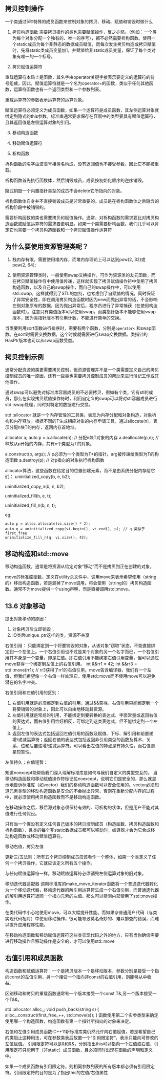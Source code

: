 ## 拷贝控制操作

一个类通过5种特殊的成员函数来控制对象的拷贝、移动、赋值和销毁时做什么

1. 拷贝构造函数
需要拷贝操作的类也需要赋值操作，反之亦然。（例如：一个类为每个对象分配一个独有的、唯一的序号），都不必然需要析构函数。使用一个static成员为每个非静态的数据成员赋值，而每次发生拷贝构造或拷贝赋值时，先将static类成员变量加1，并赋值给非static成员变量，保证了每个类对象有唯一的一个标号。

2. 拷贝赋值运算符

重载运算符本质上是函数，其名字由operator关键字接表示要定义的运算符的符号组成，因此，赋值运算符就是一个名为operator=的函数，类似于任何其他函数，运算符函数也有一个返回类型和一个参数列表。

重载运算符的参数表示运算符的运算对象。


赋值运算符必须定义为成员函数，如果一个运算符是成员函数，其左侧运算对象就绑定到隐式的this参数。标准库通常要求保存在容器中的类型要具有赋值运算符，且其返回值是左侧运算对象的引用。

3. 移动构造函数

4. 移动赋值运算符

5. 析构函数

析构函数的名字由波浪号接类名构成，没有返回值也不接受参数，因此它不能被重载。

析构函数首先执行函数体，然后销毁成员，成员按初始化顺序的逆序销毁。

隐式销毁一个内置指针类型的成员不会delete它所指向的对象。

析构函数体自身并不直接销毁成员是非常重要的。成员是在析构函数体之后隐含的析构阶段中被销毁的。

需要析构函数的类也需要拷贝和赋值操作。通常，对析构函数的需求要比对拷贝构造函数或赋值运算符的需求要更明显。如果一个类需要析构函数，我们几乎可以肯定它也需要一个拷贝构造函数和一个拷贝赋值操作运算符




## 为什么要使用资源管理类呢？

1. 栈内存有限，需要使用堆内存，而堆内存理论上可以达到pow(2, 32)或pow(2, 64);

2. 使用资源管理类时，一般使用swap交换操作，可作为资源类的友元函数，而在拷贝赋值操作符中使用值传递，这样就实现了拷贝赋值操作符中使用了拷贝构造函数，以及自己的swap操作，而自己的swap操作中，可以使用std::swap，这样就得到了STL的加持，也考虑到了自赋值的情况，同时保证了异常安全性，即在调用拷贝构造函数时因为new而抛出异常的话，不会影响左侧对象原有的数据，因为抛出异常后，程序员进行了异常捕获（在使用构造函数时）。注意只有类值版本可以使用swap，而类指针版本不能够使用swap版本，因为类指针版本有引用计数，不能进行简单的交换。



当类要利用sort函数进行排序时，需要有两个函数，分别是`operator<` 和swap函数。在sort时需要交换数据，这个时候就需要进行swap交换数据。类指针的HasPtr版本也可以从swap函数受益。


## 拷贝控制示例

通常分配资源的类更需要拷贝控制，但资源管理并不是一个类需要定义自己的拷贝控制成员的唯一原因，还有一些类也需要拷贝控制成员的帮助来进行薄记工作或其他操作。


通过swap可以避免对标准库容器成员的不必要拷贝，例如有个类，它有stl的成员，那么在实现拷贝赋值操作符时，利用自定义的swap可以将对stl容器成员进行std::swap处理，同时对特定的数据进行交换。

std::allocator<T> 就是一个内存管理的工具类，表现为内存分配和对象构造，对象析构和内存释放。根据不同的T生成相应对象的内存申请工具，通过allocate(n)，表示分配n块T的内存，返回内存首地址。

allocator<T> a;
auto p = a.allocate(n); // 分配n块T对象的内存
a.deallocate(p,n); // 释放从p开始的内存，共有n个类型为T的对象。

a.construct(p, args); // p必须为一个类型为T*的指针，arg被传递给类型为T的构造函数
a.destroy(p); // 对p指向的对象执行析构函数

allocator算法，这些函数在给定目的位置创建元素，而不是由系统分配内存给它们：
uninitialized_copy(b, e, b2);

uninitialized_copy_n(b, n, b2);

uninitialized_fill(b, e, t);

uninitialized_fill_n(b, n, t);

eg:  

	auto p = alloc.allocate(vi.size() * 2);
	auto q = uninitialized_copy(vi.begin(), vi.end(), p); // q 类似于first_free
	uninitialize_fill_n(q, vi.size(), 42);


## 移动构造和std::move

移动构造函数，通常是将资源从给定对象“移动”而不是拷贝到正在创建的对象。

move的标准库函数，定义在utility头文件中，调用move来表示希望使用（string的）移动构造函数，若是漏掉了move调用，将会使用（string的）拷贝构造函数。通常不为move提供一个using声明，而是直接调用std::move。


## 13.6 对象移动

提出对象移动的原因：
1. 对象拷贝后立即销毁；
2. IO类后unique_ptr这样的类，资源不共享

右值引用： 只能绑定到一个将要销毁的对象，从该对象“窃取”状态，不能直接绑定到一个左值上。一个右值引用也不过是某个对象的另一个名字而已，一个右值引用其本身是一个变量，即是左值。即右值引用不能绑定右值引用变量，但可以通过move获得一个绑定到左值上的右值引用。
int &&rr1 = 42;
int &&rr3 = std::move(rr1); // rr3获得了rr1的右值引用。move告诉编译器，我们有一个左值，但我们希望像一个右值一样处理它。使用std::move而不使用move可以避免潜在的名字冲突。

右值引用和左值引用的区别：
1. 右值引用就是必须绑定到右值的引用，通过&&获得。右值引用只能绑定到一个将要销毁的对象上，因此可以自由地移动其资源。
2. 左值引用就是常规的引用，不能绑定到要转换的表达式、字面常量或返回右值的表达式，而右值引用恰好相反，可绑定到这类表达式，但不能绑定到一个左值上。
3. 返回左值的表达式包括返回左值引用的函数及赋值、下标、解引用和前置递增/递减运算符；返回右值的表达式包括返回非引用类型的函数及算术、关系、位和后置递增/递减运算符。可以看出左值的特点是有持久性，而右值则是短暂性。

左值持久；右值短暂： 


知道noexcept能帮助我们深入理解标准库是如何与我们自定义的类型交互的。
当移动构造函数和移动赋值操作符标记位noexcept，说明它们是安全的，那么就显示地告诉标准库（如vector）我们的移动构造函数可以安全使用的。vector必须知道元素类型的移动构造函数是安全的不会抛出异常，否则在重新分配内存的过程中，就必须使用拷贝构造函数而不是移动构造函数。

在移动操作之后，移后源对象必须保持有效的、可析构的状体，但是用户不能对其值进行任何假设。

只有当一个类没有定义任何自己版本的拷贝控制成员（构造函数、拷贝构造函数和析构函数），且类的每个非static数据成员都可以移动时，编译器才会为它合成移动构造函数或移动赋值运算符。

移动右值，拷贝左值

更新三/五法则：所有五个拷贝控制成员应该看作一个整体，如果一个类定义了任何一个拷贝操作，它就应该定义所有五个操作。


与任何赋值运算符一样，移动赋值运算符必须销毁左侧运算对象的旧对象。

移动迭代器适配器
调用标准库的make_move_iterator函数将一个普通迭代器转化为一个移动迭代器，移动迭代器的解引用运算符生成一个右值引用，而普通迭代器的解引用运算符返回一个指向元素的左值。那么可以猜测内部使用了std::move操作。

在类代码中小心地使用move，可以大幅提升性能。而如果杂普通用户代码（与类实现代码相对）中使用移动操作，很可能导致莫名奇妙的、难以排查的错误，而难以提升应用程序性能。

在移动构造函数和移动赋值运算符这些类实现代码之外的地方，只有当你确信需要进行移动操作且移动操作是安全的，才可以使用std::move

## 右值引用和成员函数
构造函数和赋值运算符：一个是拷贝版本一个是移动版本，参数分别是接受一个指向const的左值引用，另一个接受一个指向非const的右值引用，则能够从中收益。

区别移动和拷贝的重载函数通常有一个版本接受一个const T&,另一个版本接受一个T&&。

std::allocator<string> alloc_;
void push_back(string s) {
 alloc_.construct(first_free_++, std::move(s));
}
函数使用第二个实参类型来确定使用哪一个构造函数，构造函数有第一个指针所指向的对象来决定。

右值和左值引用成员函数:C++11新标准库类仍然允许向右值赋值，若是希望自己的类阻止这种用法，可在参数类表后放置一个“引用限定符”，表示只能向可修改的左值赋值。 引用限定符可以是&和&&，分别指出this可以指向一个左值或右值，引用限定符只能用于（非static）成员函数，且必须同时出现在函数的声明和定义中。


如果一个成员函数有引用限定符，则相同参数列表的所有版本都必须有引用限定符。引用限定符的目的是为了指出this的左值/右值属性

